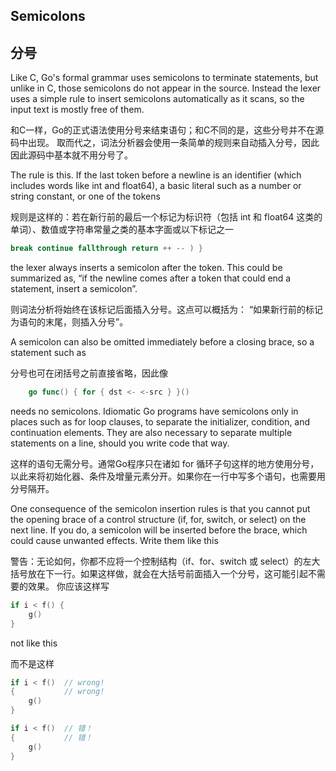 ## Semicolons

## 分号

Like C, Go's formal grammar uses semicolons to terminate statements, but unlike in C, those semicolons do not appear in the source. Instead the lexer uses a simple rule to insert semicolons automatically as it scans, so the input text is mostly free of them.

和C一样，Go的正式语法使用分号来结束语句；和C不同的是，这些分号并不在源码中出现。 取而代之，词法分析器会使用一条简单的规则来自动插入分号，因此因此源码中基本就不用分号了。

The rule is this. If the last token before a newline is an identifier (which includes words like int and float64), a basic literal such as a number or string constant, or one of the tokens

规则是这样的：若在新行前的最后一个标记为标识符（包括 int 和 float64 这类的单词）、数值或字符串常量之类的基本字面或以下标记之一

```go
break continue fallthrough return ++ -- ) }
```
the lexer always inserts a semicolon after the token. This could be summarized as, “if the newline comes after a token that could end a statement, insert a semicolon”.

则词法分析将始终在该标记后面插入分号。这点可以概括为： “如果新行前的标记为语句的末尾，则插入分号”。

A semicolon can also be omitted immediately before a closing brace, so a statement such as

分号也可在闭括号之前直接省略，因此像

```go
	go func() { for { dst <- <-src } }()
```
needs no semicolons. Idiomatic Go programs have semicolons only in places such as for loop clauses, to separate the initializer, condition, and continuation elements. They are also necessary to separate multiple statements on a line, should you write code that way.

这样的语句无需分号。通常Go程序只在诸如 for 循环子句这样的地方使用分号， 以此来将初始化器、条件及增量元素分开。如果你在一行中写多个语句，也需要用分号隔开。

One consequence of the semicolon insertion rules is that you cannot put the opening brace of a control structure (if, for, switch, or select) on the next line. If you do, a semicolon will be inserted before the brace, which could cause unwanted effects. Write them like this

警告：无论如何，你都不应将一个控制结构（if、for、switch 或 select）的左大括号放在下一行。如果这样做，就会在大括号前面插入一个分号，这可能引起不需要的效果。 你应该这样写

```go
if i < f() {
	g()
}
```
not like this

而不是这样

```go
if i < f()  // wrong!
{           // wrong!
	g()
}
```

```go
if i < f()  // 错！
{           // 错！
	g()
}
```
